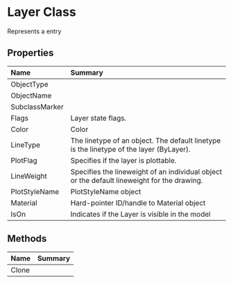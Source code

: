 # Layer Class

Represents a <see cref="T:ACadSharp.Tables.Layer" /> entry

## Properties

| Name | Summary | 
| :- | :- | 
| ObjectType |  | 
| ObjectName |  | 
| SubclassMarker |  | 
| Flags | Layer state flags. | 
| Color | Color | 
| LineType | The linetype of an object. The default linetype is the linetype of the layer (ByLayer). | 
| PlotFlag | Specifies if the layer is plottable. | 
| LineWeight | Specifies the lineweight of an individual object or the default lineweight for the drawing. | 
| PlotStyleName | PlotStyleName object | 
| Material | Hard-pointer ID/handle to Material object | 
| IsOn | Indicates if the Layer is visible in the model | 

## Methods

| Name | Summary | 
| :- | :- | 
| Clone |  | 

